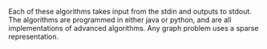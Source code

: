 Each of these algorithms takes input from the stdin and outputs to stdout. The algorithms are programmed in either java or python, and are all implementations of advanced algorithms. Any graph problem uses a sparse representation.